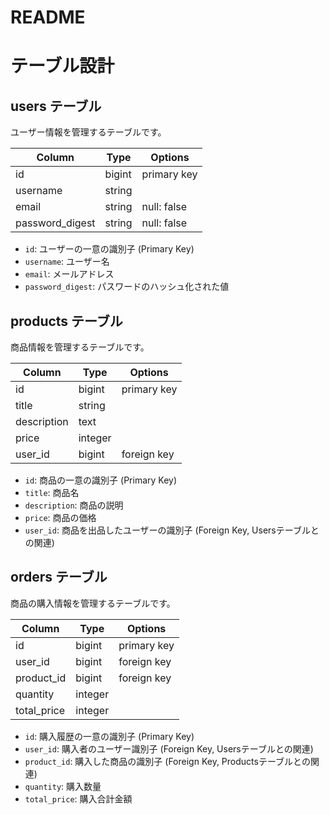 # README
# テーブル設計

## users テーブル

ユーザー情報を管理するテーブルです。

| Column             | Type   | Options     |
| ------------------ | ------ | ----------- |
| id                 | bigint | primary key |
| username           | string |             |
| email              | string | null: false |
| password_digest    | string | null: false |

- `id`: ユーザーの一意の識別子 (Primary Key)
- `username`: ユーザー名
- `email`: メールアドレス
- `password_digest`: パスワードのハッシュ化された値

## products テーブル

商品情報を管理するテーブルです。

| Column      | Type    | Options     |
| ----------- | ------- | ----------- |
| id          | bigint  | primary key |
| title       | string  |             |
| description | text    |             |
| price       | integer |             |
| user_id     | bigint  | foreign key |

- `id`: 商品の一意の識別子 (Primary Key)
- `title`: 商品名
- `description`: 商品の説明
- `price`: 商品の価格
- `user_id`: 商品を出品したユーザーの識別子 (Foreign Key, Usersテーブルとの関連)

## orders テーブル

商品の購入情報を管理するテーブルです。

| Column       | Type    | Options     |
| ------------ | ------- | ----------- |
| id           | bigint  | primary key |
| user_id      | bigint  | foreign key |
| product_id   | bigint  | foreign key |
| quantity     | integer |             |
| total_price  | integer |             |

- `id`: 購入履歴の一意の識別子 (Primary Key)
- `user_id`: 購入者のユーザー識別子 (Foreign Key, Usersテーブルとの関連)
- `product_id`: 購入した商品の識別子 (Foreign Key, Productsテーブルとの関連)
- `quantity`: 購入数量
- `total_price`: 購入合計金額
